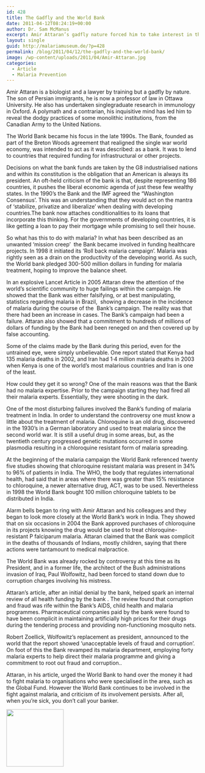 ```yaml
---
id: 428
title: The Gadfly and the World Bank
date: 2011-04-12T08:24:19+00:00
author: Dr. Sam McManus
excerpt: Amir Attaran’s gadfly nature forced him to take interest in the ‘roll back malaria campaign’ of World Bank. His interest resulted in publishing of an article in 2005 which proved some great discrepancies in facts provided by the bank. As a result the bank’s president looked into the matter and made changes in campaign, ultimately making things slightly better.
layout: single
guid: http://malariamuseum.de/?p=428
permalink: /blog/2011/04/12/the-gadfly-and-the-world-bank/
image: /wp-content/uploads/2011/04/Amir-Attaran.jpg
categories:
  - Article
  - Malaria Prevention
---
```

Amir Attaran is a biologist and a lawyer by training but a gadfly by nature. The son of Persian immigrants, he is now a professor of law in Ottawa University. He also has undertaken singlegraduate research in immunology in Oxford. A polymath and a contrarian, his inquisitive mind has led him to reveal the dodgy practices of some monolithic institutions, from the Canadian Army to the United Nations.

The World Bank became his focus in the late 1990s. The Bank, founded as part of the Breton Woods agreement that realigned the single war world economy, was intended to act as it was described: as a bank. It was to lend to countries that required funding for infrastructural or other projects.

Decisions on what the bank funds are taken by the G8 industrialised nations and within its constitution is the obligation that an American is always its president. An oft-held criticism of the bank is that, despite representing 186 countries, it pushes the liberal economic agenda of just these few wealthy states. In the 1990’s the Bank and the IMF agreed the “Washington Consensus’. This was an understanding that they would act on the mantra of ‘stabilize, privatize and liberalize’ when dealing with developing countries.The bank now attaches conditionalities to its loans that incorporate this thinking. For the governments of developing countries, it is like getting a loan to pay their mortgage while promising to sell their house.

So what has this to do with malaria? In what has been described as an unwanted ‘mission creep’  the Bank became involved in funding healthcare projects. In 1998 it initiated its ‘Roll back malaria campaign’. Malaria was rightly seen as a drain on the productivity of the developing world. As such, the World bank pledged 300-500 million dollars in funding for malaria treatment, hoping to improve the balance sheet.

In an explosive Lancet Article in 2005 Attaran drew the attention of the world&#8217;s scientific community to huge failings within the campaign. He showed that the Bank was either falsifying, or at best manipulating, statistics regarding malaria in Brazil,  showing a decrease in the incidence of malaria during the course of the  Bank&#8217;s campaign. The reality was that there had been an increase in cases. The Bank’s campaign had been a failure. Attaran also showed that a commitment to hundreds of millions of dollars of funding by the Bank had been reneged on and then covered up by false accounting.

Some of the claims made by the Bank during this period, even for the untrained eye, were simply unbelievable. One report stated that Kenya had 135 malaria deaths in 2002, and Iran had 1·4 million malaria deaths in 2003 when Kenya is one of the world&#8217;s most malarious countries and Iran is one of the least.

How could they get it so wrong? One of the main reasons was that the Bank had no malaria expertise. Prior to the campaign starting they had fired all their malaria experts. Essentially, they were shooting in the dark.

One of the most disturbing failures involved the Bank’s funding of malaria treatment in India. In order to understand the controversy one must know a little about the treatment of malaria. Chloroquine is an old drug, discovered in the 1930’s in a German laboratory and used to treat malaria since the second world war. It is still a useful drug in some areas, but, as the twentieth century progressed genetic mutations occurred in some plasmodia resulting in a chloroquine resistant form of malaria spreading.

At the beginning of the malaria campaign the World Bank referenced twenty five studies showing that chloroquine resistant malaria was present in 34% to 96% of patients in India. The WHO, the body that regulates international health, had said that in areas where there was greater than 15% resistance to chloroquine, a newer alternative drug, ACT, was to be used. Nevertheless in 1998 the World Bank bought 100 million chloroquine tablets to be distributed in India.

Alarm bells began to ring with Amir Attaran and his colleagues and they began to look more closely at the World Bank’s work in India. They showed that on six occasions in 2004 the Bank approved purchases of chloroquine in its projects knowing the drug would be used to treat chloroquine-resistant P falciparum malaria. Attaran claimed that the Bank was complicit in the deaths of thousands of Indians, mostly children, saying that there actions were tantamount to medical malpractice.

The World Bank was already rocked by controversy at this time as its President, and in a former life, the architect of the Bush administrations invasion of Iraq, Paul Wolfowitz, had been forced to stand down due to corruption charges involving his mistress.

Attaran’s article, after an initial denial by the bank, helped spark an internal review of all health funding by the bank . The review found that corruption and fraud was rife within the Bank’s AIDS, child health and malaria programmes. Pharmaceutical companies paid by the bank were found to have been complicit in maintaining artificially high prices for their drugs during the tendering process and providing non-functioning mosquito nets.

Robert Zoellick, Wolfowitz’s replacement as president, announced to the world that the report showed ‘unacceptable levels of fraud and corruption’. On foot of this the Bank revamped its malaria department, employing forty malaria experts to help direct their malaria programme and giving a commitment to root out fraud and corruption..

Attaran, in his article, urged the World Bank to hand over the money it had to fight malaria to organisations who were specialised in the area, such as the Global Fund. However the World Bank continues to be involved in the fight against malaria, and criticism of its involvement persists. After all, when you’re sick, you don’t call your banker.
  
[<img class="alignnone size-thumbnail wp-image-434" title="Amir Attaran" alt="" src="http://malariamuseum.de/wp-content/uploads/2011/03/Amir-Attaran-e1302596629185-150x150.jpg" width="150" height="150" />](http://malariamuseum.de/wp-content/uploads/2011/03/Amir-Attaran-e1302596629185.jpg)